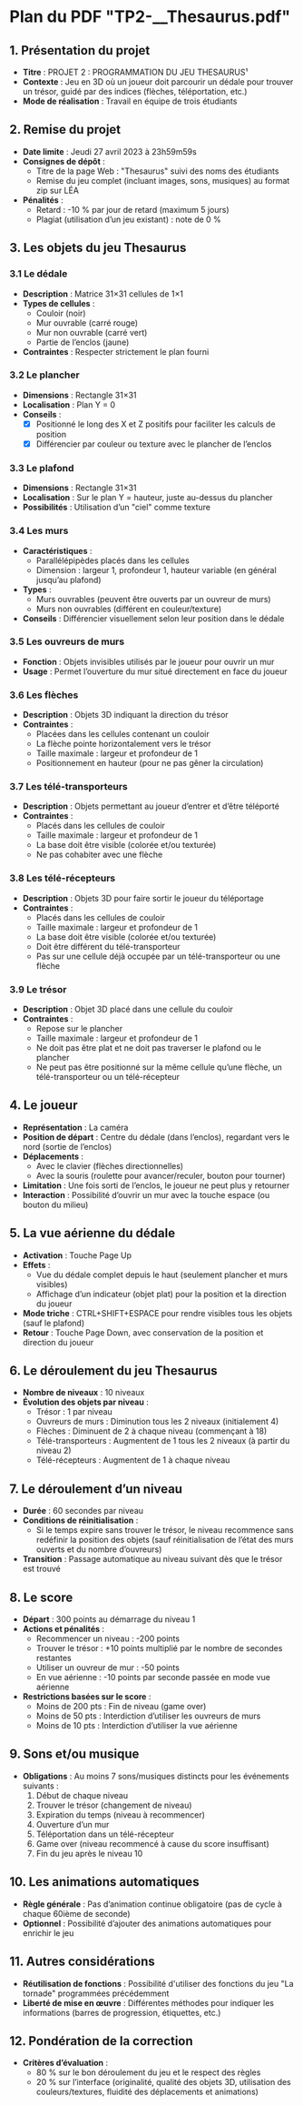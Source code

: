# Plan du PDF "TP2-__Thesaurus.pdf"

## 1. Présentation du projet
- **Titre** : PROJET 2 : PROGRAMMATION DU JEU THESAURUS¹
- **Contexte** : Jeu en 3D où un joueur doit parcourir un dédale pour trouver un trésor, guidé par des indices (flèches, téléportation, etc.)
- **Mode de réalisation** : Travail en équipe de trois étudiants

## 2. Remise du projet
- **Date limite** : Jeudi 27 avril 2023 à 23h59m59s
- **Consignes de dépôt** :
  - Titre de la page Web : "Thesaurus" suivi des noms des étudiants
  - Remise du jeu complet (incluant images, sons, musiques) au format zip sur LÉA
- **Pénalités** :
  - Retard : -10 % par jour de retard (maximum 5 jours)
  - Plagiat (utilisation d’un jeu existant) : note de 0 %

## 3. Les objets du jeu Thesaurus
### 3.1 Le dédale
- **Description** : Matrice 31×31 cellules de 1×1
- **Types de cellules** :
  - Couloir (noir)
  - Mur ouvrable (carré rouge)
  - Mur non ouvrable (carré vert)
  - Partie de l’enclos (jaune)
- **Contraintes** : Respecter strictement le plan fourni

### 3.2 Le plancher
- **Dimensions** : Rectangle 31×31
- **Localisation** : Plan Y = 0
- **Conseils** :
  - [x] Positionné le long des X et Z positifs pour faciliter les calculs de position
  - [x] Différencier par couleur ou texture avec le plancher de l’enclos

### 3.3 Le plafond
- **Dimensions** : Rectangle 31×31
- **Localisation** : Sur le plan Y = hauteur, juste au-dessus du plancher
- **Possibilités** : Utilisation d’un "ciel" comme texture

### 3.4 Les murs
- **Caractéristiques** :
  - Parallélépipèdes placés dans les cellules
  - Dimension : largeur 1, profondeur 1, hauteur variable (en général jusqu’au plafond)
- **Types** :
  - Murs ouvrables (peuvent être ouverts par un ouvreur de murs)
  - Murs non ouvrables (différent en couleur/texture)
- **Conseils** : Différencier visuellement selon leur position dans le dédale

### 3.5 Les ouvreurs de murs
- **Fonction** : Objets invisibles utilisés par le joueur pour ouvrir un mur
- **Usage** : Permet l’ouverture du mur situé directement en face du joueur

### 3.6 Les flèches
- **Description** : Objets 3D indiquant la direction du trésor
- **Contraintes** :
  - Placées dans les cellules contenant un couloir
  - La flèche pointe horizontalement vers le trésor
  - Taille maximale : largeur et profondeur de 1
  - Positionnement en hauteur (pour ne pas gêner la circulation)

### 3.7 Les télé-transporteurs
- **Description** : Objets permettant au joueur d’entrer et d’être téléporté
- **Contraintes** :
  - Placés dans les cellules de couloir
  - Taille maximale : largeur et profondeur de 1
  - La base doit être visible (colorée et/ou texturée)
  - Ne pas cohabiter avec une flèche

### 3.8 Les télé-récepteurs
- **Description** : Objets 3D pour faire sortir le joueur du téléportage
- **Contraintes** :
  - Placés dans les cellules de couloir
  - Taille maximale : largeur et profondeur de 1
  - La base doit être visible (colorée et/ou texturée)
  - Doit être différent du télé-transporteur
  - Pas sur une cellule déjà occupée par un télé-transporteur ou une flèche

### 3.9 Le trésor
- **Description** : Objet 3D placé dans une cellule du couloir
- **Contraintes** :
  - Repose sur le plancher
  - Taille maximale : largeur et profondeur de 1
  - Ne doit pas être plat et ne doit pas traverser le plafond ou le plancher
  - Ne peut pas être positionné sur la même cellule qu’une flèche, un télé-transporteur ou un télé-récepteur

## 4. Le joueur
- **Représentation** : La caméra
- **Position de départ** : Centre du dédale (dans l’enclos), regardant vers le nord (sortie de l’enclos)
- **Déplacements** :
  - Avec le clavier (flèches directionnelles)
  - Avec la souris (roulette pour avancer/reculer, bouton pour tourner)
- **Limitation** : Une fois sorti de l’enclos, le joueur ne peut plus y retourner
- **Interaction** : Possibilité d’ouvrir un mur avec la touche espace (ou bouton du milieu)

## 5. La vue aérienne du dédale
- **Activation** : Touche Page Up
- **Effets** :
  - Vue du dédale complet depuis le haut (seulement plancher et murs visibles)
  - Affichage d’un indicateur (objet plat) pour la position et la direction du joueur
- **Mode triche** : CTRL+SHIFT+ESPACE pour rendre visibles tous les objets (sauf le plafond)
- **Retour** : Touche Page Down, avec conservation de la position et direction du joueur

## 6. Le déroulement du jeu Thesaurus
- **Nombre de niveaux** : 10 niveaux
- **Évolution des objets par niveau** :
  - Trésor : 1 par niveau
  - Ouvreurs de murs : Diminution tous les 2 niveaux (initialement 4)
  - Flèches : Diminuent de 2 à chaque niveau (commençant à 18)
  - Télé-transporteurs : Augmentent de 1 tous les 2 niveaux (à partir du niveau 2)
  - Télé-récepteurs : Augmentent de 1 à chaque niveau

## 7. Le déroulement d’un niveau
- **Durée** : 60 secondes par niveau
- **Conditions de réinitialisation** :
  - Si le temps expire sans trouver le trésor, le niveau recommence sans redéfinir la position des objets (sauf réinitialisation de l’état des murs ouverts et du nombre d’ouvreurs)
- **Transition** : Passage automatique au niveau suivant dès que le trésor est trouvé

## 8. Le score
- **Départ** : 300 points au démarrage du niveau 1
- **Actions et pénalités** :
  - Recommencer un niveau : -200 points
  - Trouver le trésor : +10 points multiplié par le nombre de secondes restantes
  - Utiliser un ouvreur de mur : -50 points
  - En vue aérienne : -10 points par seconde passée en mode vue aérienne
- **Restrictions basées sur le score** :
  - Moins de 200 pts : Fin de niveau (game over)
  - Moins de 50 pts : Interdiction d’utiliser les ouvreurs de murs
  - Moins de 10 pts : Interdiction d’utiliser la vue aérienne

## 9. Sons et/ou musique
- **Obligations** : Au moins 7 sons/musiques distincts pour les événements suivants :
  1. Début de chaque niveau
  2. Trouver le trésor (changement de niveau)
  3. Expiration du temps (niveau à recommencer)
  4. Ouverture d’un mur
  5. Téléportation dans un télé-récepteur
  6. Game over (niveau recommencé à cause du score insuffisant)
  7. Fin du jeu après le niveau 10

## 10. Les animations automatiques
- **Règle générale** : Pas d’animation continue obligatoire (pas de cycle à chaque 60ième de seconde)
- **Optionnel** : Possibilité d’ajouter des animations automatiques pour enrichir le jeu

## 11. Autres considérations
- **Réutilisation de fonctions** : Possibilité d'utiliser des fonctions du jeu "La tornade" programmées précédemment
- **Liberté de mise en œuvre** : Différentes méthodes pour indiquer les informations (barres de progression, étiquettes, etc.)

## 12. Pondération de la correction
- **Critères d’évaluation** :
  - 80 % sur le bon déroulement du jeu et le respect des règles
  - 20 % sur l’interface (originalité, qualité des objets 3D, utilisation des couleurs/textures, fluidité des déplacements et animations)
